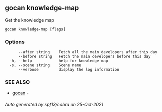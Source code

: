## gocan knowledge-map

Get the knowledge map

```
gocan knowledge-map [flags]
```

### Options

```
      --after string    Fetch all the main developers after this day
      --before string   Fetch the main developers before this day
  -h, --help            help for knowledge-map
  -s, --scene string    Scene name
      --verbose         display the log information
```

### SEE ALSO

* [gocan](gocan.md)	 - 

###### Auto generated by spf13/cobra on 25-Oct-2021
